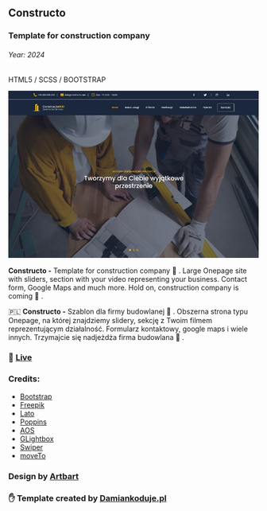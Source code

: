 ## Constructo
### Template for construction company
###### Year: 2024

HTML5 / SCSS / BOOTSTRAP

![CHEESE!](constructo.jpg)

**Constructo -** Template for construction company :construction: . Large Onepage site with sliders, section with your video representing your business. Contact form, Google Maps and much more. Hold on, construction company is coming :articulated_lorry: .

:poland:
**Constructo -** Szablon dla firmy budowlanej :construction: . Obszerna strona typu Onepage, na której znajdziemy slidery, sekcję z Twoim filmem reprezentującym działalność. Formularz kontaktowy, google maps i wiele innych. Trzymajcie się nadjeżdża firma budowlana :articulated_lorry: .

### :tada: [Live](https://damiankoduje.pl/templates/constructo)

### Credits:
- [Bootstrap](https://getbootstrap.com)
- [Freepik](https://freepik.com)
- [Lato](https://fonts.google.com/specimen/Lato)
- [Poppins](https://fonts.google.com/specimen/Poppins)
- [AOS](https://michalsnik.github.io/aos)
- [GLightbox](https://biati-digital.github.io/glightbox)
- [Swiper](https://swiperjs.com)
- [moveTo](https://hsnaydd.github.io/moveTo)

### Design by [Artbart](https://www.behance.net/artbart)
### :hand: Template created by [Damiankoduje.pl](https://damiankoduje.pl)